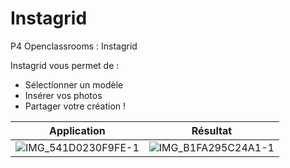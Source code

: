 # Instagrid
P4 Openclassrooms : Instagrid

Instagrid vous permet de :
- Sélectionner un modèle
- Insérer vos photos
- Partager votre création !

Application           |  Résultat
:-------------------------:|:-------------------------:
![IMG_541D0230F9FE-1](https://user-images.githubusercontent.com/42061402/145538918-10142b25-dc1d-4648-889a-9fa5f74edbd0.jpeg)  |  ![IMG_B1FA295C24A1-1](https://user-images.githubusercontent.com/42061402/145539176-ab8a5bd4-4334-4f10-a185-c3b03708aa4d.jpeg)
